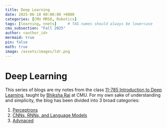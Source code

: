 ```yaml
---
title: Deep Learning
date: 2025-06-10 00:00:00 +0800
categories: [CMU MRSD, Robotics]
tags: [learning, nnets]     # TAG names should always be lowercase
cmu_subsection: "Fall 2025"
author: <author_id>
mermaid: true
pin: false
math: true
image: /assets/images/ldr.png
---
```


# Deep Learning

This series of blogs are my notes from the class [11-785 Introduction to Deep Learning](https://deeplearning.cs.cmu.edu/S25/index.html), taught by [Bhiksha Raj](https://engineering.cmu.edu/directory/bios/ramakrishnan-bhiksha-raj.html) at CMU. For my own sake of understanding and simplicity, the blog has been divided into 3 broad categories:
1. [Perceptrons](https://bhaswanth-a.github.io/posts/deep-learning-perceptrons/)
2. [CNNs, RNNs, and Language Models](https://bhaswanth-a.github.io/posts/deep-learning-cnn-rnn-lang/)
3. [Advnaced](https://bhaswanth-a.github.io/posts/deep-learning-advanced/)

